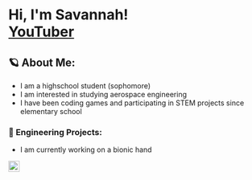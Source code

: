 <h1>Hi, I'm Savannah! <br/><a <a href="https://www.youtube.com/@savsofficial028">YouTuber</a></h1>

<h2>🪐 About Me:</h2>

- I am a highschool student (sophomore)
- I am interested in studying aerospace engineering
- I have been coding games and participating in STEM projects since elementary school

<h3>🚀 Engineering Projects:</h3>

- I am currently working on a bionic hand 


[<img align="left" alt="SavannahNelsen | YouTube" width="22px" src="https://cdn.jsdelivr.net/npm/simple-icons@v3/icons/youtube.svg" />][youtube]

[youtube]: https://www.youtube.com/@savsofficial028


<!--
**savsofficial/savsofficial** is a ✨ _special_ ✨ repository because its `README.md` (this file) appears on your GitHub profile.

